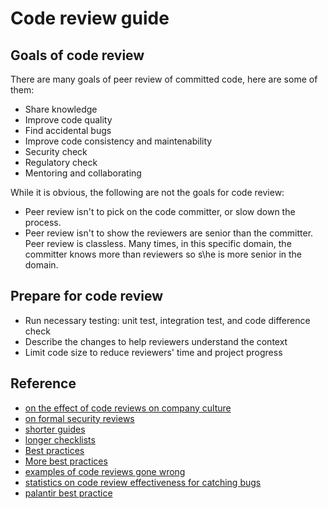 # Code review guide

## Goals of code review

There are many goals of peer review of committed code, here are some of them:
- Share knowledge
- Improve code quality
- Find accidental bugs
- Improve code consistency and maintenability
- Security check
- Regulatory check
- Mentoring and collaborating

While it is obvious, the following are not the goals for code review: 
- Peer review isn't to pick on the code committer, or slow down the process. 
- Peer review isn't to show the reviewers are senior than the committer. Peer review is classless. Many times, in this specific domain, the committer knows more than reviewers so s\he is more senior in the domain. 

## Prepare for code review

- Run necessary testing: unit test, integration test, and code difference check
- Describe the changes to help reviewers understand the context
- Limit code size to reduce reviewers' time and project progress 

## Reference
- [on the effect of code reviews on company culture](https://blog.fullstory.com/what-we-learned-from-google-code-reviews-arent-just-for-catching-bugs/)
- [on formal security reviews](https://www.owasp.org/images/2/2e/OWASP_Code_Review_Guide-V1_1.pdf)
- [shorter guides](https://github.com/thoughtbot/guides/tree/master/code-review)
- [longer checklists](https://www.codeproject.com/Articles/524235/Codeplusreviewplusguidelines)
- [Best practices](https://smartbear.com/learn/code-review/best-practices-for-peer-code-review/)
- [More best practices](https://www.atlassian.com/agile/software-development/code-reviews)
- [examples of code reviews gone wrong](https://blog.fogcreek.com/effective-code-reviews-9-tips-from-a-converted-skeptic/)
- [statistics on code review effectiveness for catching bugs](https://blog.codinghorror.com/code-reviews-just-do-it/)
- [palantir best practice](https://github.com/palantir/gradle-baseline/blob/develop/docs/best-practices/readme.md)
